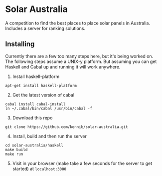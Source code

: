 # Solar Australia
A competition to find the best places to place solar panels in Australia.
Includes a server for ranking solutions.

## Installing
Currently there are a few too many steps here, but it's being worked on.
The following steps assume a UNIX-y platform.
But assuming you can get Haskell and Cabal up and running it will work anywhere.


1. Install haskell-platform
  
  ```
  apt-get install haskell-platform
  ```

2. Get the latest version of cabal
  
  ```
  cabal install cabal-install
  ln ~/.cabal/bin/cabal /usr/bin/cabal -f
  ```

3. Download this repo
  
  ```
  git clone https://github.com/kennib/solar-australia.git
  ```

4. Install, build and then run the server
  
  ```
  cd solar-australia/haskell
  make build
  make run
  ```

5. Visit in your browser (make take a few seconds for the server to get started) at `localhost:3000`
